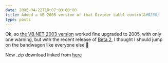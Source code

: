 ```yaml
---
date: 2005-04-22T18:07:00+00:00
title: Added a VB 2005 version of that Divider Label control&#8230;
type: posts
---
```

Ok, so [the VB.NET 2003 version](http://blogs.duncanmackenzie.net/duncanma/archive/2005/04/14/1306.aspx) worked fine upgraded to 2005, with only one warning, but with the recent release of [Beta 2](http://msdn.microsoft.com/vbasic/default.aspx?pull=/library/en-us/dnvs05/html/vbnet2005_preview.asp), I thought I should jump on the bandwagon like everyone else 🙂

New .zip download linked from [here](http://www.duncanmackenzie.net/Samples/#divider)
